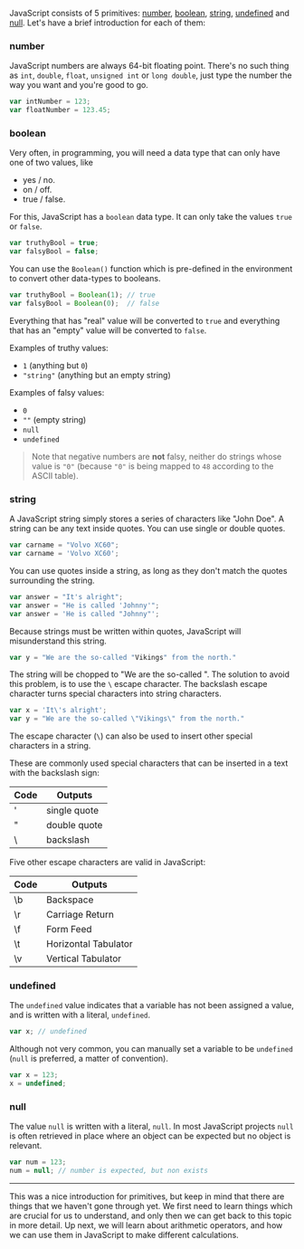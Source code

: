 JavaScript consists of 5 primitives: [number](#number), [boolean](#boolean), [string](#string), [undefined](#undefined) and [null](#null). Let's have a brief introduction for each of them:

### number

JavaScript numbers are always 64-bit floating point. There's no such thing as `int`, `double`, `float`, `unsigned int` or `long double`, just type the number the way you want and you're good to go.

```js
var intNumber = 123;
var floatNumber = 123.45;
```

### boolean

Very often, in programming, you will need a data type that can only have one of two values, like

- yes / no.
- on / off.
- true / false.

For this, JavaScript has a `boolean` data type. It can only take the values `true` or `false`.

```js
var truthyBool = true;
var falsyBool = false;
```

You can use the `Boolean()` function which is pre-defined in the environment to convert other data-types to booleans.

```js
var truthyBool = Boolean(1); // true
var falsyBool = Boolean(0);  // false
```

Everything that has "real" value will be converted to `true` and everything that has an "empty" value will be converted to `false`.

Examples of truthy values:
- `1` (anything but `0`)
- `"string"` (anything but an empty string)

Examples of falsy values:
- `0`
- `""` (empty string)
- `null`
- `undefined`

> Note that negative numbers are **not** falsy, neither do strings whose value is `"0"` (because `"0"` is being mapped to `48` according to the ASCII table).

### string

A JavaScript string simply stores a series of characters like "John Doe". A string can be any text inside quotes. You can use single or double quotes.

```js
var carname = "Volvo XC60";
var carname = 'Volvo XC60';
```

You can use quotes inside a string, as long as they don't match the quotes surrounding the string.

```js
var answer = "It's alright";
var answer = "He is called 'Johnny'";
var answer = 'He is called "Johnny"';
```

Because strings must be written within quotes, JavaScript will misunderstand this string.

```js
var y = "We are the so-called "Vikings" from the north."
```

The string will be chopped to "We are the so-called ". The solution to avoid this problem, is to use the `\` escape character. The backslash escape character turns special characters into string characters.

```js
var x = 'It\'s alright';
var y = "We are the so-called \"Vikings\" from the north."
```

The escape character (`\`) can also be used to insert other special characters in a string.

These are commonly used special characters that can be inserted in a text with the backslash sign:

| **Code** | **Outputs**  |
|----------|--------------|
| \'       | single quote |
| \"       | double quote |
| \\       | backslash    |

Five other escape characters are valid in JavaScript:

| **Code** | **Outputs**          |
|----------|----------------------|
| \b       | Backspace            |
| \r       | Carriage Return      |
| \f       | Form Feed            |
| \t       | Horizontal Tabulator |
| \v       | Vertical Tabulator   |

### undefined

The `undefined` value indicates that a variable has not been assigned a value, and is written with a literal, `undefined`.

```js
var x; // undefined
```

Although not very common, you can manually set a variable to be `undefined` (`null` is preferred, a matter of convention).

```js
var x = 123;
x = undefined;
```

### null

The value `null` is written with a literal, `null`. In most JavaScript projects `null` is often retrieved in place where an object can be expected but no object is relevant.

```js
var num = 123;
num = null; // number is expected, but non exists
```

---

This was a nice introduction for primitives, but keep in mind that there are things that we haven't gone through yet. We first need to learn things which are crucial for us to understand, and only then we can get back to this topic in more detail. Up next, we will learn about arithmetic operators, and how we can use them in JavaScript to make different calculations.
